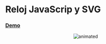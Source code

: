 # Reloj JavaScrip y SVG

### [Demo](https://agitated-golick-ac64b1.netlify.app/)

<p align="center">
  <img src="https://media.giphy.com/media/wN6s7e3hCKIgFZD5zv/giphy.gif" alt="animated" />
</p>
